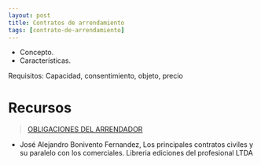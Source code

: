 ```yaml
---
layout: post
title: Contratos de arrendamiento
tags: [contrato-de-arrendamiento]
---
```


- Concepto.
- Características.

Requisitos: Capacidad, consentimiento, objeto, precio


<!-- more -->
# Recursos

> [OBLIGACIONES DEL ARRENDADOR](/assets/documentos/contratos-arrendamiento/obligaciones_del_arrendador.pdf)
- José Alejandro Bonivento Fernandez, Los principales contratos civiles y su paralelo con los comerciales. Libreria ediciones del profesional LTDA

